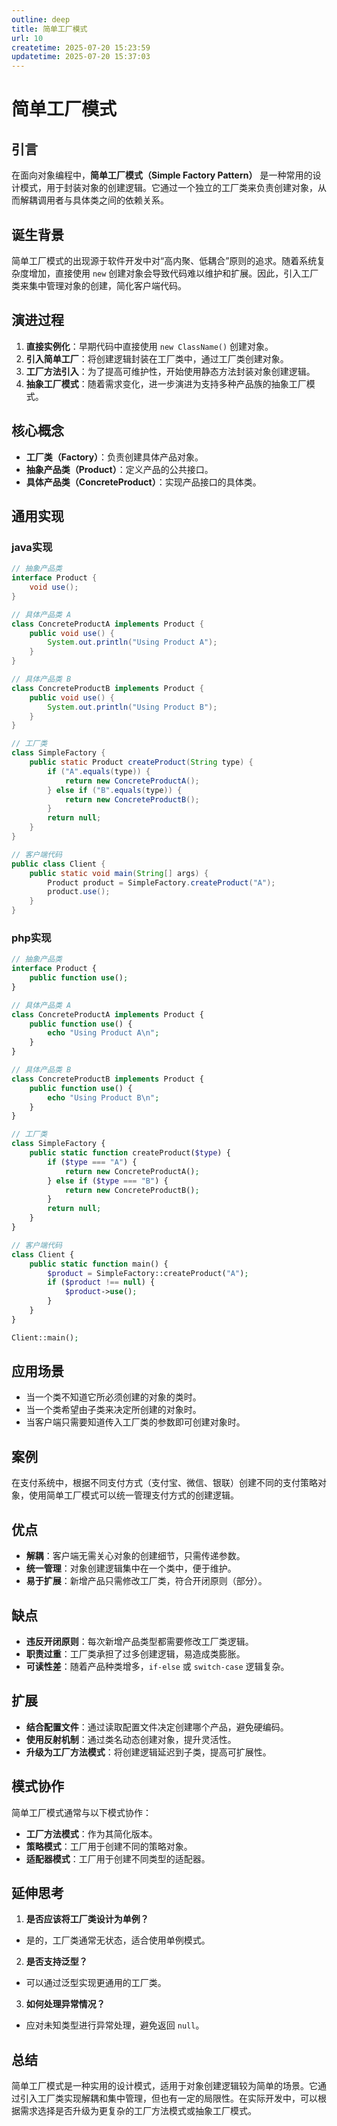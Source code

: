 ```yaml
---
outline: deep
title: 简单工厂模式
url: 10
createtime: 2025-07-20 15:23:59
updatetime: 2025-07-20 15:37:03
---
```


# 简单工厂模式

## 引言
在面向对象编程中，**简单工厂模式（Simple Factory Pattern）** 是一种常用的设计模式，用于封装对象的创建逻辑。它通过一个独立的工厂类来负责创建对象，从而解耦调用者与具体类之间的依赖关系。

## 诞生背景
简单工厂模式的出现源于软件开发中对“高内聚、低耦合”原则的追求。随着系统复杂度增加，直接使用 `new` 创建对象会导致代码难以维护和扩展。因此，引入工厂类来集中管理对象的创建，简化客户端代码。

## 演进过程
1. **直接实例化**：早期代码中直接使用 `new ClassName()` 创建对象。
2. **引入简单工厂**：将创建逻辑封装在工厂类中，通过工厂类创建对象。
3. **工厂方法引入**：为了提高可维护性，开始使用静态方法封装对象创建逻辑。
4. **抽象工厂模式**：随着需求变化，进一步演进为支持多种产品族的抽象工厂模式。

## 核心概念
- **工厂类（Factory）**：负责创建具体产品对象。
- **抽象产品类（Product）**：定义产品的公共接口。
- **具体产品类（ConcreteProduct）**：实现产品接口的具体类。

## 通用实现

### java实现
```java
// 抽象产品类
interface Product {
    void use();
}

// 具体产品类 A
class ConcreteProductA implements Product {
    public void use() {
        System.out.println("Using Product A");
    }
}

// 具体产品类 B
class ConcreteProductB implements Product {
    public void use() {
        System.out.println("Using Product B");
    }
}

// 工厂类
class SimpleFactory {
    public static Product createProduct(String type) {
        if ("A".equals(type)) {
            return new ConcreteProductA();
        } else if ("B".equals(type)) {
            return new ConcreteProductB();
        }
        return null;
    }
}

// 客户端代码
public class Client {
    public static void main(String[] args) {
        Product product = SimpleFactory.createProduct("A");
        product.use();
    }
}
```

### php实现
```php
// 抽象产品类
interface Product {
    public function use();
}

// 具体产品类 A
class ConcreteProductA implements Product {
    public function use() {
        echo "Using Product A\n";
    }
}

// 具体产品类 B
class ConcreteProductB implements Product {
    public function use() {
        echo "Using Product B\n";
    }
}

// 工厂类
class SimpleFactory {
    public static function createProduct($type) {
        if ($type === "A") {
            return new ConcreteProductA();
        } else if ($type === "B") {
            return new ConcreteProductB();
        }
        return null;
    }
}

// 客户端代码
class Client {
    public static function main() {
        $product = SimpleFactory::createProduct("A");
        if ($product !== null) {
            $product->use();
        }
    }
}

Client::main();
```

## 应用场景
- 当一个类不知道它所必须创建的对象的类时。
- 当一个类希望由子类来决定所创建的对象时。
- 当客户端只需要知道传入工厂类的参数即可创建对象时。

## 案例
在支付系统中，根据不同支付方式（支付宝、微信、银联）创建不同的支付策略对象，使用简单工厂模式可以统一管理支付方式的创建逻辑。

## 优点
- **解耦**：客户端无需关心对象的创建细节，只需传递参数。
- **统一管理**：对象创建逻辑集中在一个类中，便于维护。
- **易于扩展**：新增产品只需修改工厂类，符合开闭原则（部分）。

## 缺点
- **违反开闭原则**：每次新增产品类型都需要修改工厂类逻辑。
- **职责过重**：工厂类承担了过多创建逻辑，易造成类膨胀。
- **可读性差**：随着产品种类增多，`if-else` 或 `switch-case` 逻辑复杂。

## 扩展
- **结合配置文件**：通过读取配置文件决定创建哪个产品，避免硬编码。
- **使用反射机制**：通过类名动态创建对象，提升灵活性。
- **升级为工厂方法模式**：将创建逻辑延迟到子类，提高可扩展性。

## 模式协作
简单工厂模式通常与以下模式协作：
- **工厂方法模式**：作为其简化版本。
- **策略模式**：工厂用于创建不同的策略对象。
- **适配器模式**：工厂用于创建不同类型的适配器。

## 延伸思考
1. **是否应该将工厂类设计为单例？** 
- 是的，工厂类通常无状态，适合使用单例模式。
2. **是否支持泛型？**
- 可以通过泛型实现更通用的工厂类。
3. **如何处理异常情况？**
- 应对未知类型进行异常处理，避免返回 `null`。

## 总结
简单工厂模式是一种实用的设计模式，适用于对象创建逻辑较为简单的场景。它通过引入工厂类实现解耦和集中管理，但也有一定的局限性。在实际开发中，可以根据需求选择是否升级为更复杂的工厂方法模式或抽象工厂模式。